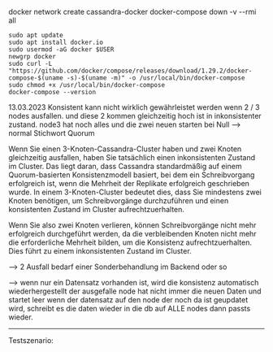 docker network create cassandra-docker
docker-compose down -v --rmi all


```
sudo apt update
sudo apt install docker.io
sudo usermod -aG docker $USER
newgrp docker
sudo curl -L "https://github.com/docker/compose/releases/download/1.29.2/docker-compose-$(uname -s)-$(uname -m)" -o /usr/local/bin/docker-compose
sudo chmod +x /usr/local/bin/docker-compose
docker-compose --version
```



13.03.2023
Konsistent kann nicht wirklich gewährleistet werden wenn 2 / 3 nodes ausfallen.
und diese 2 kommen gleichzeitig hoch ist in inkonsistenter zustand. node3 hat noch alles und die zwei neuen starten bei Null
--> normal Stichwort Quorum

Wenn Sie einen 3-Knoten-Cassandra-Cluster haben und zwei Knoten gleichzeitig ausfallen, haben Sie tatsächlich einen inkonsistenten Zustand im Cluster. Das liegt daran, dass Cassandra standardmäßig auf einem Quorum-basierten Konsistenzmodell basiert, bei dem ein Schreibvorgang erfolgreich ist, wenn die Mehrheit der Replikate erfolgreich geschrieben wurde. In einem 3-Knoten-Cluster bedeutet dies, dass Sie mindestens zwei Knoten benötigen, um Schreibvorgänge durchzuführen und einen konsistenten Zustand im Cluster aufrechtzuerhalten.

Wenn Sie also zwei Knoten verlieren, können Schreibvorgänge nicht mehr erfolgreich durchgeführt werden, da die verbleibenden Knoten nicht mehr die erforderliche Mehrheit bilden, um die Konsistenz aufrechtzuerhalten. Dies führt zu einem inkonsistenten Zustand im Cluster.


--> 2 Ausfall bedarf einer Sonderbehandlung im Backend oder so 

--> wenn nur ein Datensatz vorhanden ist, wird die konsistenz automatisch wiederhergestellt
der ausgefalle node hat nicht immer die neuen Daten und startet leer
wenn der datensatz auf den node der noch da ist geupdatet wird, schreibt es die daten wieder in die db auf ALLE nodes dann passts wieder.



---



Testszenario:


